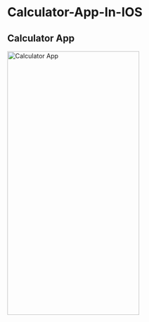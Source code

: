 # Calculator-App-In-IOS

<h2>Calculator App</h2>

<image src="https://github.com/rajputmukesh748/Calculator-App-In-IOS/blob/main/Images/CalculatorApp.png" alt="Calculator App" width="300" height="600">

